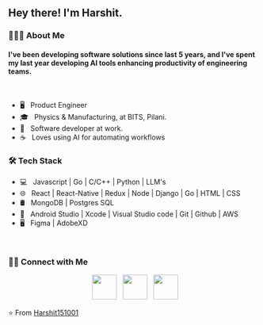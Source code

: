 <h2> Hey there! I'm Harshit.</h2>


<h3> 👨🏻‍💻 About Me </h3>

<h4>I've been developing software solutions since last 5 years, and I've spent my last year developing AI tools enhancing productivity of engineering teams.</h4>

</br>

- 🖥 &nbsp; Product Engineer
- 🎓 &nbsp; Physics & Manufacturing, at BITS, Pilani.
- 💼 &nbsp; Software developer at work.
- ☕ &nbsp;  Loves using AI for automating workflows

<h3>🛠 Tech Stack</h3>

- 💻 &nbsp; Javascript | Go | C/C++ | Python | LLM's
- 🌐 &nbsp; React | React-Native | Redux | Node | Django | Go | HTML | CSS
- 🛢 &nbsp; MongoDB | Postgres SQL
- 🔧 &nbsp; Android Studio | Xcode | Visual Studio code | Git | Github | AWS
- 🖥 &nbsp; Figma | AdobeXD 

<br>

<h3> 🤝🏻 Connect with Me </h3>

<p align="center"> 
&nbsp; <a href="https://www.instagram.com/harshitshukla70/" target="_blank" rel="noopener noreferrer"><img src="https://img.icons8.com/plasticine/100/000000/instagram-new.png" width="50" /></a>  
&nbsp; <a href="https://www.linkedin.com/in/harshitshukla-upstore/" target="_blank" rel="noopener noreferrer"><img src="https://img.icons8.com/plasticine/100/000000/linkedin.png" width="50" /></a>
&nbsp; <a href="mailto:f20190829@pilani.bits-pilani.ac.in" target="_blank" rel="noopener noreferrer"><img src="https://img.icons8.com/plasticine/100/000000/gmail.png"  width="50" /></a>
</p>

⭐️ From [Harshit151001](https://github.com/Harshit151001)

